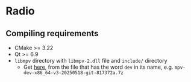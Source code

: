 # Radio

## Compiling requirements

-   CMake >= 3.22
-   Qt >= 6.9
-   `libmpv` directory with `libmpv-2.dll` file and `include/` directory
    -   Get [here](https://mpv.io/installation/), from the file that has the word `dev` in its name, e.g. `mpv-dev-x86_64-v3-20250518-git-817372a.7z`
